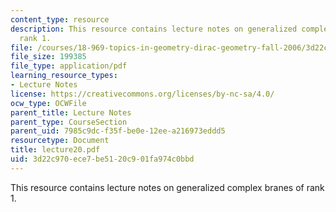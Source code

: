 ```yaml
---
content_type: resource
description: This resource contains lecture notes on generalized complex branes of
  rank 1.
file: /courses/18-969-topics-in-geometry-dirac-geometry-fall-2006/3d22c970ece7be5120c901fa974c0bbd_lecture20.pdf
file_size: 199385
file_type: application/pdf
learning_resource_types:
- Lecture Notes
license: https://creativecommons.org/licenses/by-nc-sa/4.0/
ocw_type: OCWFile
parent_title: Lecture Notes
parent_type: CourseSection
parent_uid: 7985c9dc-f35f-be0e-12ee-a216973eddd5
resourcetype: Document
title: lecture20.pdf
uid: 3d22c970-ece7-be51-20c9-01fa974c0bbd
---
```

This resource contains lecture notes on generalized complex branes of rank 1.